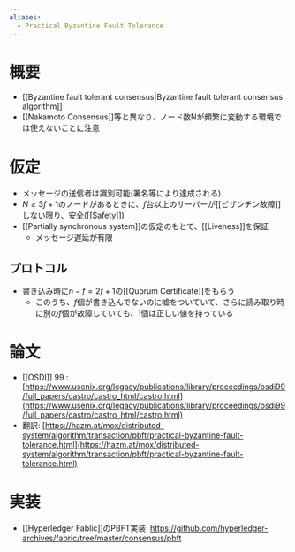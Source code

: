 ```yaml
---
aliases:
  - Practical Byzantine Fault Tolerance
---
```

# 概要
- [[Byzantine fault tolerant consensus|Byzantine fault tolerant consensus algorithm]]
- [[Nakamoto Consensus]]等と異なり、ノード数Nが頻繁に変動する環境では使えないことに注意
# 仮定
- メッセージの送信者は識別可能(署名等により達成される)
- $N \ge 3f+1$のノードがあるときに、$f$台以上のサーバーが[[ビザンチン故障]]しない限り、安全([[Safety]])
- [[Partially synchronous system]]の仮定のもとで、[[Liveness]]を保証
	- メッセージ遅延が有限
## プロトコル
- 書き込み時に$n - f = 2f + 1$の[[Quorum Certificate]]をもらう
	- このうち、$f$個が書き込んでないのに嘘をついていて、さらに読み取り時に別の$f$個が故障していても、1個は正しい値を持っている

# 論文
- [[OSDI]] 99 : [https://www.usenix.org/legacy/publications/library/proceedings/osdi99/full_papers/castro/castro_html/castro.html](https://www.usenix.org/legacy/publications/library/proceedings/osdi99/full_papers/castro/castro_html/castro.html)
- 翻訳: [https://hazm.at/mox/distributed-system/algorithm/transaction/pbft/practical-byzantine-fault-tolerance.html](https://hazm.at/mox/distributed-system/algorithm/transaction/pbft/practical-byzantine-fault-tolerance.html)
# 実装
- [[Hyperledger Fablic]]のPBFT実装: https://github.com/hyperledger-archives/fabric/tree/master/consensus/pbft